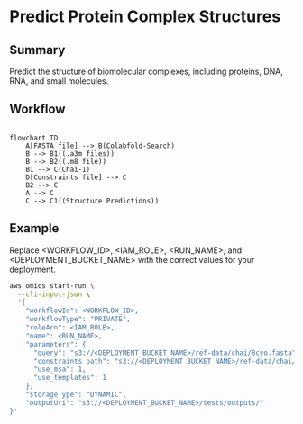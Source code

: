 # Predict Protein Complex Structures

## Summary

Predict the structure of biomolecular complexes, including proteins, DNA, RNA, and small molecules.

## Workflow

```mermaid

flowchart TD
    A[FASTA file] --> B(Colabfold-Search)
    B --> B1((.a3m files))
    B --> B2((.m8 file))
    B1 --> C(Chai-1)
    D[Constraints file] --> C
    B2 --> C
    A --> C
    C --> C1((Structure Predictions))

```

## Example

Replace <WORKFLOW_ID>, <IAM_ROLE>, <RUN_NAME>, and <DEPLOYMENT_BUCKET_NAME> with the correct values for your deployment.

```bash
aws omics start-run \
  --cli-input-json \
  '{
    "workflowId": <WORKFLOW_ID>,
    "workflowType": "PRIVATE",
    "roleArn": <IAM_ROLE>,
    "name": <RUN_NAME>,
    "parameters": {
      "query": "s3://<DEPLOYMENT_BUCKET_NAME>/ref-data/chai/8cyo.fasta",
      "constraints_path": "s3://<DEPLOYMENT_BUCKET_NAME>/ref-data/chai/8cyo.restraints",
      "use_msa": 1,
      "use_templates": 1
    },
    "storageType": "DYNAMIC",
    "outputUri": "s3://<DEPLOYMENT_BUCKET_NAME>/tests/outputs/"
}'
```
